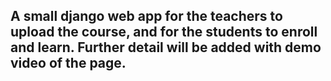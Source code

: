 ## A small django web app for the teachers to upload the course, and for the students to enroll and learn. Further detail will be added with demo video of the page.
